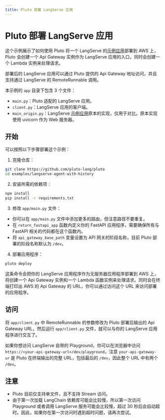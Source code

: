 ```yaml
---
title: Pluto 部署 LangServe 应用
---
```


# Pluto 部署 LangServe 应用

这个示例展示了如何使用 Pluto 将一个 LangServe 的[示例应用](https://github.com/langchain-ai/langserve/tree/main/examples/agent_with_history)部署到 AWS 上，Pluto 会创建一个 Api Gateway 实例作为 LangServe 应用的入口，同时会创建一个 Lambda 实例来处理请求。

部署后的 LangServe 应用可以通过 Pluto 提供的 Api Gateway 地址访问，并且支持通过 LangServe 的 RemoteRunnable 调用。

本示例的 `app` 目录下包含 3 个文件：

- `main.py`：Pluto 适配的 LangServe 应用。
- `client.py`：LangServe 应用的客户端。
- `main_origin.py`：LangServe [示例应用](https://github.com/langchain-ai/langserve/tree/main/examples/agent_with_history)原本的实现，仅用于对比。原本实现使用 uvicorn 作为 Web 服务器。

## 开始

可以按照以下步骤部署这个示例：

1. 克隆仓库：

```bash
git clone https://github.com/pluto-lang/pluto
cd examples/langserve-agent-with-history
```

2. 安装所需的依赖项：

```bash
npm install
pip install -r requirements.txt
```

3. 修改 `app/main.py` 文件：

- 你可以在 `app/main.py` 文件中添加更多的路由，但注意路径不要重复。
- 在 `return_fastapi_app` 函数内定义你的 FastAPI 应用程序，需要确保所有与 FastAPI 相关的代码都在这个函数内。
- 将 `api_gateway_base_path` 变量设置为 API 网关的阶段名称，目前 Pluto 部署的阶段名称默认为 `/dev`。

4. 部署应用程序：

```bash
pluto deploy
```

这条命令会把你的 LangServe 应用程序作为无服务器应用程序部署到 AWS 上，将创建一个 Api Gateway 实例和一个 Lambda 函数实例来处理请求。同时会在终端打印出 AWS 的 Api Gateway 的 URL，你可以通过访问这个 URL 来访问部署的应用程序。

## 访问

将 `app/client.py` 中 RemoteRunnable 的参数修改为 Pluto 部署后输出的 Api Gateway URL，然后运行 `app/client.py` 文件，就可以与你的 LangServe 应用程序进行交互了。

如果你想访问 LangServe 自带的 Playground，你可以在浏览器中访问 `https://<your-api-gateway-url>/dev/playground`，注意 `your-api-gateway-ur` 是 Pluto 在终端输出的完整 URL，包括最后的 `/dev`，因此整个 URL 中有两个 `/dev`。

## 注意

- Pluto 目前仅支持单文件，且不支持 Stream 访问。
- 由于第一次加载 LangChain 依赖库可能会比较慢，所以第一次访问 Playground 或者调用 LangServe 服务可能会比较慢，超过 30 秒后会自动超时。因此，如果你在第一次访问时遇到超时问题，请再次尝试。
